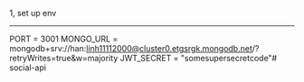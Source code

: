 1, set up env

---

PORT = 3001
MONGO_URL = mongodb+srv://han:linh11112000@cluster0.etgsrgk.mongodb.net/?retryWrites=true&w=majority
JWT_SECRET = "somesupersecretcode"# social-api
